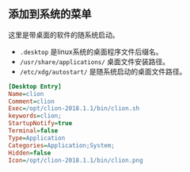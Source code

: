 
## 添加到系统的菜单

这里是带桌面的软件的随系统启动。

- `.desktop` 是linux系统的桌面程序文件后缀名。
- `/usr/share/applications/` 桌面文件安装路径。
- `/etc/xdg/autostart/` 是随系统启动的桌面文件路径。

```ini
[Desktop Entry]
Name=clion
Comment=clion
Exec=/opt/clion-2018.1.1/bin/clion.sh
keywords=clion;
StartupNotify=true
Terminal=false
Type=Application
Categories=Application;System;
Hidden=false
Icon=/opt/clion-2018.1.1/bin/clion.png
```
